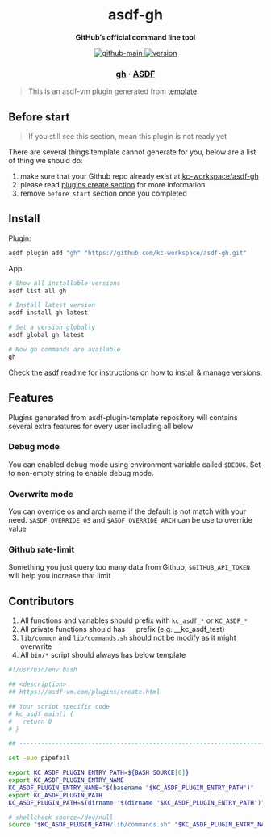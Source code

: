 <h1 align="center">
  asdf-gh
</h1>

<!-- Description section -->
<p align="center">
  <strong>GitHub’s official command line tool</strong>
</p>

<!-- Badges section -->
<p align="center">
  <a href="https://github.com/kc-workspace/asdf-gh/actions/workflows/main.yml">
    <img
      alt="github-main"
      src="https://img.shields.io/github/actions/workflow/status/kc-workspace/asdf-gh/main.yml?style=flat-square&logo=github">
  </a>
  <a href="https://github.com/kc-workspace/asdf-gh/releases">
    <img
      alt="version"
      src="https://img.shields.io/github/v/release/kc-workspace/asdf-gh?style=flat-square&logo=github">
  </a>
</p>

<!-- Links section -->
<h3 align="center">
  <a href="https://cli.github.com">gh</a>
  <span> · </span>
  <a href="https://asdf-vm.com">ASDF</a>
</h3>

> This is an asdf-vm plugin generated from [template](template-gh).

## Before start

> If you still see this section, mean this plugin is not ready yet

There are several things template cannot generate for you,
below are a list of thing we should do:

1. make sure that your Github repo already exist at [kc-workspace/asdf-gh][plugin-gh]
2. please read [plugins create section][asdf-create-plugin] for more information
3. remove `before start` section once you completed

## Install

Plugin:

```sh
asdf plugin add "gh" "https://github.com/kc-workspace/asdf-gh.git"
```

App:

```sh
# Show all installable versions
asdf list all gh

# Install latest version
asdf install gh latest

# Set a version globally
asdf global gh latest

# Now gh commands are available
gh
```

Check the [asdf][asdf-link] readme for instructions on
how to install & manage versions.

## Features

Plugins generated from asdf-plugin-template repository will
contains several extra features for every user including all below

### Debug mode

You can enabled debug mode using environment variable called `$DEBUG`.
Set to non-empty string to enable debug mode.

### Overwrite mode

You can override os and arch name if the default is not match with your need.
`$ASDF_OVERRIDE_OS` and `$ASDF_OVERRIDE_ARCH` can be use to override value

### Github rate-limit

Something you just query too many data from Github,
`$GITHUB_API_TOKEN` will help you increase that limit

## Contributors

1. All functions and variables should prefix with `kc_asdf_*` or `KC_ASDF_*`
2. All private functions should has `__` prefix (e.g. __kc_asdf_test)
2. `lib/common` and `lib/commands.sh` should not be modify as it might overwrite
3. All `bin/*` script should always has below template

```bash
#!/usr/bin/env bash

## <description>
## https://asdf-vm.com/plugins/create.html

## Your script specific code
# kc_asdf_main() {
#   return 0
# }

## -----------------------------------------------------------------------

set -euo pipefail

export KC_ASDF_PLUGIN_ENTRY_PATH=${BASH_SOURCE[0]}
export KC_ASDF_PLUGIN_ENTRY_NAME
KC_ASDF_PLUGIN_ENTRY_NAME="$(basename "$KC_ASDF_PLUGIN_ENTRY_PATH")"
export KC_ASDF_PLUGIN_PATH
KC_ASDF_PLUGIN_PATH=$(dirname "$(dirname "$KC_ASDF_PLUGIN_ENTRY_PATH")")

# shellcheck source=/dev/null
source "$KC_ASDF_PLUGIN_PATH/lib/commands.sh" "$KC_ASDF_PLUGIN_ENTRY_NAME"
```

<!-- LINKS SECTION -->


[plugin-gh]: https://github.com/kc-workspace/asdf-gh
[template-gh]: https://github.com/kc-workspace/asdf-plugin-template
[asdf-link]: https://github.com/asdf-vm/asdf
[asdf-create-plugin]: https://asdf-vm.com/plugins/create.html
